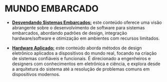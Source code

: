 # MUNDO EMBARCADO

- **[Desvendando Sistemas Embarcados:](pages/sistemas_embarcados.md)** 
este conteúdo oferece uma visão abrangente sobre o desenvolvimento de software para sistemas embarcados, abordando padrões de design, integração hardware/software e otimização em ambientes com recursos limitados.

- **[Hardware Aplicado:](pages/hardware_aplicado.md)**
este conteúdo aborda métodos de design eletrônico aplicados a dispositivos do mundo real, focando na criação de sistemas confiáveis e funcionais. É direcionado a engenheiros e designers com conhecimentos em eletrônica e ciência, e explora desde a arquitetura do sistema até a resolução de problemas comuns em dispositivos modernos.



